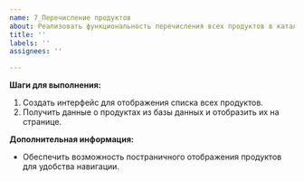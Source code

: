 ```yaml
---
name: 7_Перечисление продуктов
about: Реализовать функциональность перечисления всех продуктов в каталоге кибербезопасности.
title: ''
labels: ''
assignees: ''

---
```


**Шаги для выполнения:**

1. Создать интерфейс для отображения списка всех продуктов.
2. Получить данные о продуктах из базы данных и отобразить их на странице.

**Дополнительная информация:**

- Обеспечить возможность постраничного отображения продуктов для удобства навигации.
